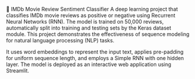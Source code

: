 📌 IMDb Movie Review Sentiment Classifier
A deep learning project that classifies IMDb movie reviews as positive or negative using Recurrent Neural Networks (RNN). The model is trained on 50,000 reviews, automatically split into training and testing sets by the Keras dataset module. This project demonstrates the effectiveness of sequence modeling for natural language processing (NLP) tasks.

It uses word embeddings to represent the input text, applies pre-padding for uniform sequence length, and employs a Simple RNN with one hidden layer. The model is deployed as an interactive web application using Streamlit.
